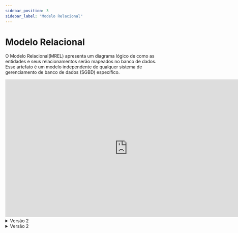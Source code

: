 ```yaml
---
sidebar_position: 3
sidebar_label: "Modelo Relacional"
---
```


# Modelo Relacional

O Modelo Relacional(MREL) apresenta um diagrama lógico de como as entidades e seus relacionamentos serão mapeados no banco de dados. Esse artefato é um modelo independente de qualquer sistema de gerenciamento de banco de dados (SGBD) específico.

<iframe width="768" height="432" src="https://lucid.app/documents/embedded/3cdfd4bf-5445-4f6a-8a11-fae8673a0a4a" frameborder="0" scrolling="no" allow="fullscreen; clipboard-read; clipboard-write" allowfullscreen></iframe>

<details>
  <summary>Versão 2</summary>

  ![Representação do Modelo Relacional](../../static/img/MREL.png)
*Modelo Relacional The Last of Us - versão 01*

</details>

<details>
  <summary>Versão 2</summary>

  ![Representação do Modelo Relacional](../../static/img/TLOUMRel2.png)
  *Modelo Relacional The Last of Us - versão 02*
  
</details>